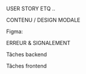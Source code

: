 USER STORY
ETQ ..




CONTENU / DESIGN MODALE




Figma:




ERREUR & SIGNALEMENT





Tâches backend




Tâches frontend